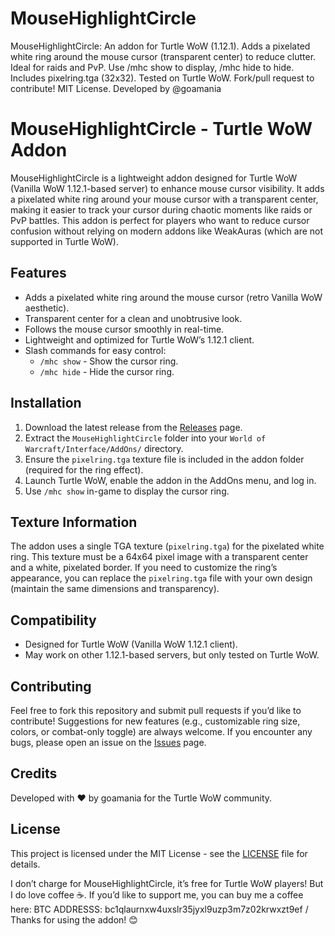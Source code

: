 # MouseHighlightCircle
MouseHighlightCircle: An addon for Turtle WoW (1.12.1). Adds a pixelated white ring around the mouse cursor (transparent center) to reduce clutter. Ideal for raids and PvP. Use /mhc show to display, /mhc hide to hide. Includes pixelring.tga (32x32). Tested on Turtle WoW. Fork/pull request to contribute! MIT License. Developed by @goamania

# MouseHighlightCircle - Turtle WoW Addon

MouseHighlightCircle is a lightweight addon designed for Turtle WoW (Vanilla WoW 1.12.1-based server) to enhance mouse cursor visibility. It adds a pixelated white ring around your mouse cursor with a transparent center, making it easier to track your cursor during chaotic moments like raids or PvP battles. This addon is perfect for players who want to reduce cursor confusion without relying on modern addons like WeakAuras (which are not supported in Turtle WoW).

## Features
- Adds a pixelated white ring around the mouse cursor (retro Vanilla WoW aesthetic).
- Transparent center for a clean and unobtrusive look.
- Follows the mouse cursor smoothly in real-time.
- Lightweight and optimized for Turtle WoW’s 1.12.1 client.
- Slash commands for easy control:
  - `/mhc show` - Show the cursor ring.
  - `/mhc hide` - Hide the cursor ring.

## Installation
1. Download the latest release from the [Releases](https://github.com/goamania/MouseHighlightCircle/releases) page.
2. Extract the `MouseHighlightCircle` folder into your `World of Warcraft/Interface/AddOns/` directory.
3. Ensure the `pixelring.tga` texture file is included in the addon folder (required for the ring effect).
4. Launch Turtle WoW, enable the addon in the AddOns menu, and log in.
5. Use `/mhc show` in-game to display the cursor ring.

## Texture Information
The addon uses a single TGA texture (`pixelring.tga`) for the pixelated white ring. This texture must be a 64x64 pixel image with a transparent center and a white, pixelated border. If you need to customize the ring’s appearance, you can replace the `pixelring.tga` file with your own design (maintain the same dimensions and transparency).

## Compatibility
- Designed for Turtle WoW (Vanilla WoW 1.12.1 client).
- May work on other 1.12.1-based servers, but only tested on Turtle WoW.

## Contributing
Feel free to fork this repository and submit pull requests if you’d like to contribute! Suggestions for new features (e.g., customizable ring size, colors, or combat-only toggle) are always welcome. If you encounter any bugs, please open an issue on the [Issues](https://github.com/goamania/MouseHighlightCircle/issues) page.

## Credits
Developed with ❤️ by goamania for the Turtle WoW community.

## License
This project is licensed under the MIT License - see the [LICENSE](LICENSE) file for details.

I don’t charge for MouseHighlightCircle, it’s free for Turtle WoW players! But I do love coffee ☕. If you’d like to support me, you can buy me a coffee here: BTC ADDRESSS: bc1qlaurnxw4uxslr35jyxl9uzp3m7z02krwxzt9ef / Thanks for using the addon! 😊
